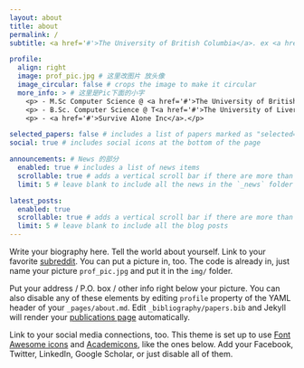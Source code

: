 ```yaml
---
layout: about
title: about
permalink: /
subtitle: <a href='#'>The University of British Columbia</a>. ex <a href='#'>The University of Liverpool</a>. 

profile:
  align: right
  image: prof_pic.jpg # 这里改图片 放头像
  image_circular: false # crops the image to make it circular
  more_info: > # 这里是Pic下面的小字
    <p> - M.Sc Computer Science @ <a href='#'>The University of British Columbia</a></p>, Canada
    <p> - B.Sc. Computer Science @ T<a href='#'>The University of Liverpool</a></p>, United Kingdom
    <p> - <a href='#'>Survive A1one Inc</a>.</p>

selected_papers: false # includes a list of papers marked as "selected={true}"
social: true # includes social icons at the bottom of the page

announcements: # News 的部分
  enabled: true # includes a list of news items
  scrollable: true # adds a vertical scroll bar if there are more than 3 news items
  limit: 5 # leave blank to include all the news in the `_news` folder

latest_posts:
  enabled: true
  scrollable: true # adds a vertical scroll bar if there are more than 3 new posts items
  limit: 5 # leave blank to include all the blog posts
---
```


Write your biography here. Tell the world about yourself. Link to your favorite [subreddit](http://reddit.com). You can put a picture in, too. The code is already in, just name your picture `prof_pic.jpg` and put it in the `img/` folder.

Put your address / P.O. box / other info right below your picture. You can also disable any of these elements by editing `profile` property of the YAML header of your `_pages/about.md`. Edit `_bibliography/papers.bib` and Jekyll will render your [publications page](/al-folio/publications/) automatically.

Link to your social media connections, too. This theme is set up to use [Font Awesome icons](https://fontawesome.com/) and [Academicons](https://jpswalsh.github.io/academicons/), like the ones below. Add your Facebook, Twitter, LinkedIn, Google Scholar, or just disable all of them.
